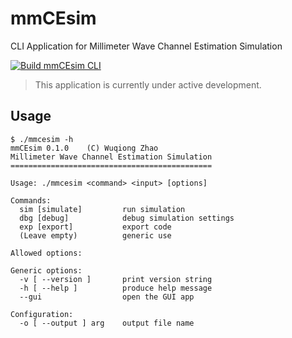 # mmCEsim
CLI Application for Millimeter Wave Channel Estimation Simulation

[![Build mmCEsim CLI](https://github.com/mmcesim/mmcesim/actions/workflows/build.yml/badge.svg)](https://github.com/mmcesim/mmcesim/actions/workflows/build.yml)

> This application is currently under active development.

## Usage
```
$ ./mmcesim -h
mmCEsim 0.1.0    (C) Wuqiong Zhao
Millimeter Wave Channel Estimation Simulation
=============================================

Usage: ./mmcesim <command> <input> [options]

Commands:
  sim [simulate]         run simulation
  dbg [debug]            debug simulation settings
  exp [export]           export code
  (Leave empty)          generic use

Allowed options:

Generic options:
  -v [ --version ]       print version string
  -h [ --help ]          produce help message
  --gui                  open the GUI app

Configuration:
  -o [ --output ] arg    output file name
```
